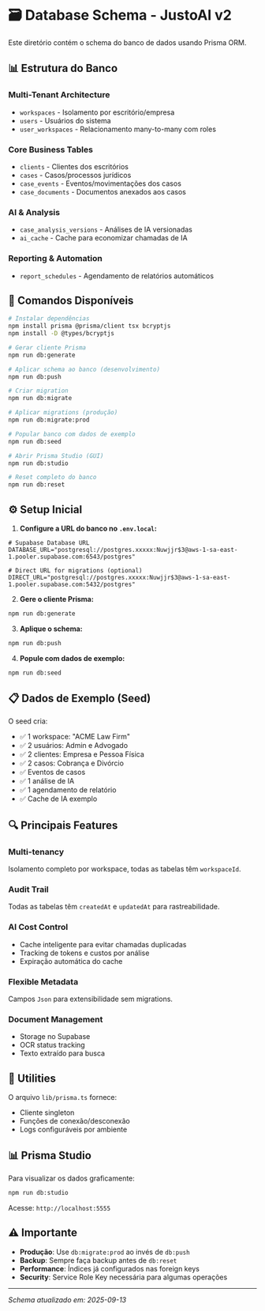 # 🗃️ Database Schema - JustoAI v2

Este diretório contém o schema do banco de dados usando Prisma ORM.

## 📊 Estrutura do Banco

### **Multi-Tenant Architecture**
- `workspaces` - Isolamento por escritório/empresa
- `users` - Usuários do sistema
- `user_workspaces` - Relacionamento many-to-many com roles

### **Core Business Tables**
- `clients` - Clientes dos escritórios
- `cases` - Casos/processos jurídicos
- `case_events` - Eventos/movimentações dos casos
- `case_documents` - Documentos anexados aos casos

### **AI & Analysis**
- `case_analysis_versions` - Análises de IA versionadas
- `ai_cache` - Cache para economizar chamadas de IA

### **Reporting & Automation**
- `report_schedules` - Agendamento de relatórios automáticos

## 🚀 Comandos Disponíveis

```bash
# Instalar dependências
npm install prisma @prisma/client tsx bcryptjs
npm install -D @types/bcryptjs

# Gerar cliente Prisma
npm run db:generate

# Aplicar schema ao banco (desenvolvimento)
npm run db:push

# Criar migration
npm run db:migrate

# Aplicar migrations (produção)
npm run db:migrate:prod

# Popular banco com dados de exemplo
npm run db:seed

# Abrir Prisma Studio (GUI)
npm run db:studio

# Reset completo do banco
npm run db:reset
```

## ⚙️ Setup Inicial

1. **Configure a URL do banco no `.env.local`:**
```env
# Supabase Database URL
DATABASE_URL="postgresql://postgres.xxxxx:Nuwjjr$3@aws-1-sa-east-1.pooler.supabase.com:6543/postgres"

# Direct URL for migrations (optional)
DIRECT_URL="postgresql://postgres.xxxxx:Nuwjjr$3@aws-1-sa-east-1.pooler.supabase.com:5432/postgres"
```

2. **Gere o cliente Prisma:**
```bash
npm run db:generate
```

3. **Aplique o schema:**
```bash
npm run db:push
```

4. **Popule com dados de exemplo:**
```bash
npm run db:seed
```

## 📋 Dados de Exemplo (Seed)

O seed cria:
- ✅ 1 workspace: "ACME Law Firm"
- ✅ 2 usuários: Admin e Advogado
- ✅ 2 clientes: Empresa e Pessoa Física
- ✅ 2 casos: Cobrança e Divórcio
- ✅ Eventos de casos
- ✅ 1 análise de IA
- ✅ 1 agendamento de relatório
- ✅ Cache de IA exemplo

## 🔍 Principais Features

### **Multi-tenancy**
Isolamento completo por workspace, todas as tabelas têm `workspaceId`.

### **Audit Trail**
Todas as tabelas têm `createdAt` e `updatedAt` para rastreabilidade.

### **AI Cost Control**
- Cache inteligente para evitar chamadas duplicadas
- Tracking de tokens e custos por análise
- Expiração automática do cache

### **Flexible Metadata**
Campos `Json` para extensibilidade sem migrations.

### **Document Management**
- Storage no Supabase
- OCR status tracking
- Texto extraído para busca

## 🔧 Utilities

O arquivo `lib/prisma.ts` fornece:
- Cliente singleton
- Funções de conexão/desconexão
- Logs configuráveis por ambiente

## 📊 Prisma Studio

Para visualizar os dados graficamente:
```bash
npm run db:studio
```

Acesse: `http://localhost:5555`

## ⚠️ Importante

- **Produção**: Use `db:migrate:prod` ao invés de `db:push`
- **Backup**: Sempre faça backup antes de `db:reset`
- **Performance**: Índices já configurados nas foreign keys
- **Security**: Service Role Key necessária para algumas operações

---

*Schema atualizado em: 2025-09-13*